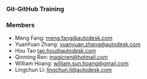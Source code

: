### Git-GitHub Training

### Members
 - Meng Fang: meng.fang@autodesk.com
 - YuanYuan Zhang: yuanyuan.zhang@autodesk.com
 - Hou Tao tao.hou@autodesk.com
 - Qinming Ren:  magicren@hotmail.com
 - William Hoang: william.sun.hoang@gmail.com
 - Lingchun Li: lingchun.li@autodesk.com
 
